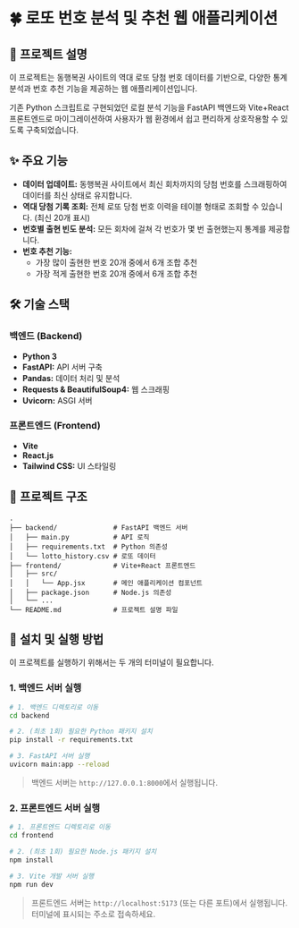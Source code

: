 # 🍀 로또 번호 분석 및 추천 웹 애플리케이션

## 📖 프로젝트 설명

이 프로젝트는 동행복권 사이트의 역대 로또 당첨 번호 데이터를 기반으로, 다양한 통계 분석과 번호 추천 기능을 제공하는 웹 애플리케이션입니다.

기존 Python 스크립트로 구현되었던 로컬 분석 기능을 FastAPI 백엔드와 Vite+React 프론트엔드로 마이그레이션하여 사용자가 웹 환경에서 쉽고 편리하게 상호작용할 수 있도록 구축되었습니다.

## ✨ 주요 기능

-   **데이터 업데이트:** 동행복권 사이트에서 최신 회차까지의 당첨 번호를 스크래핑하여 데이터를 최신 상태로 유지합니다.
-   **역대 당첨 기록 조회:** 전체 로또 당첨 번호 이력을 테이블 형태로 조회할 수 있습니다. (최신 20개 표시)
-   **번호별 출현 빈도 분석:** 모든 회차에 걸쳐 각 번호가 몇 번 출현했는지 통계를 제공합니다.
-   **번호 추천 기능:**
    -   가장 많이 출현한 번호 20개 중에서 6개 조합 추천
    -   가장 적게 출현한 번호 20개 중에서 6개 조합 추천

## 🛠️ 기술 스택

### 백엔드 (Backend)

-   **Python 3**
-   **FastAPI:** API 서버 구축
-   **Pandas:** 데이터 처리 및 분석
-   **Requests & BeautifulSoup4:** 웹 스크래핑
-   **Uvicorn:** ASGI 서버

### 프론트엔드 (Frontend)

-   **Vite**
-   **React.js**
-   **Tailwind CSS:** UI 스타일링

## 📂 프로젝트 구조

```
.
├── backend/              # FastAPI 백엔드 서버
│   ├── main.py           # API 로직
│   ├── requirements.txt  # Python 의존성
│   └── lotto_history.csv # 로또 데이터
├── frontend/             # Vite+React 프론트엔드
│   ├── src/
│   │   └── App.jsx       # 메인 애플리케이션 컴포넌트
│   ├── package.json      # Node.js 의존성
│   └── ...
└── README.md             # 프로젝트 설명 파일
```

## 🚀 설치 및 실행 방법

이 프로젝트를 실행하기 위해서는 두 개의 터미널이 필요합니다.

### 1. 백엔드 서버 실행

```bash
# 1. 백엔드 디렉토리로 이동
cd backend

# 2. (최초 1회) 필요한 Python 패키지 설치
pip install -r requirements.txt

# 3. FastAPI 서버 실행
uvicorn main:app --reload
```

> 백엔드 서버는 `http://127.0.0.1:8000`에서 실행됩니다.

### 2. 프론트엔드 서버 실행

```bash
# 1. 프론트엔드 디렉토리로 이동
cd frontend

# 2. (최초 1회) 필요한 Node.js 패키지 설치
npm install

# 3. Vite 개발 서버 실행
npm run dev
```

> 프론트엔드 서버는 `http://localhost:5173` (또는 다른 포트)에서 실행됩니다. 터미널에 표시되는 주소로 접속하세요.
